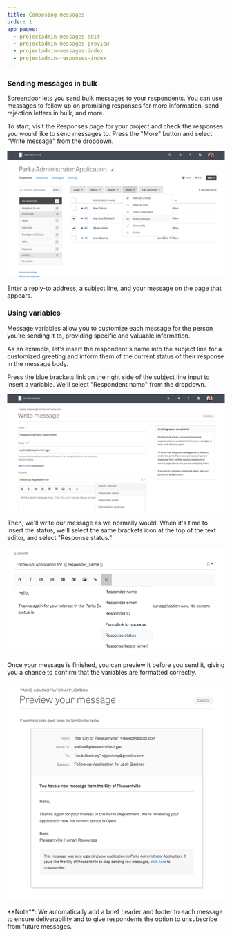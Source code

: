 ```yaml
---
title: Composing messages
order: 1
app_pages:
  - projectadmin-messages-edit
  - projectadmin-messages-preview
  - projectadmin-messages-index
  - projectadmin-responses-index
---
```


### Sending messages in bulk

Screendoor lets you send bulk messages to your respondents. You can use messages to follow up on promising responses for more information, send rejection letters in bulk, and more.

To start, visit the Responses page for your project and check the responses you would like to send messages to. Press the "More" button and select "Write message" from the dropdown.

![Sending a message.](../images/messages_1.png)

Enter a reply-to address, a subject line, and your message on the page that appears.

### Using variables

Message variables allow you to customize each message for the person you're sending it to, providing specific and valuable information.

As an example, let's insert the respondent's name into the subject line for a customized greeting and inform them of the current status of their response in the message body.

Press the blue brackets link on the right side of the subject line input to insert a variable. We'll select "Respondent name" from the dropdown.

![Inserting a name variable into the subject line.](../images/messages_2.png)

Then, we'll write our message as we normally would. When it's time to insert the status, we'll select the same brackets icon at the top of the text editor, and select "Response status."

![Inserting a status variable into the message body.](../images/messages_3.png)

Once your message is finished, you can preview it before you send it, giving you a chance to confirm that the variables are formatted correctly.

![Previewing messages with variables.](../images/messages_4.png)

<div class='alert'>
  **Note**: We automatically add a brief header and footer to each message to ensure deliverability and to give respondents the option to unsubscribe from future messages.
</div>
